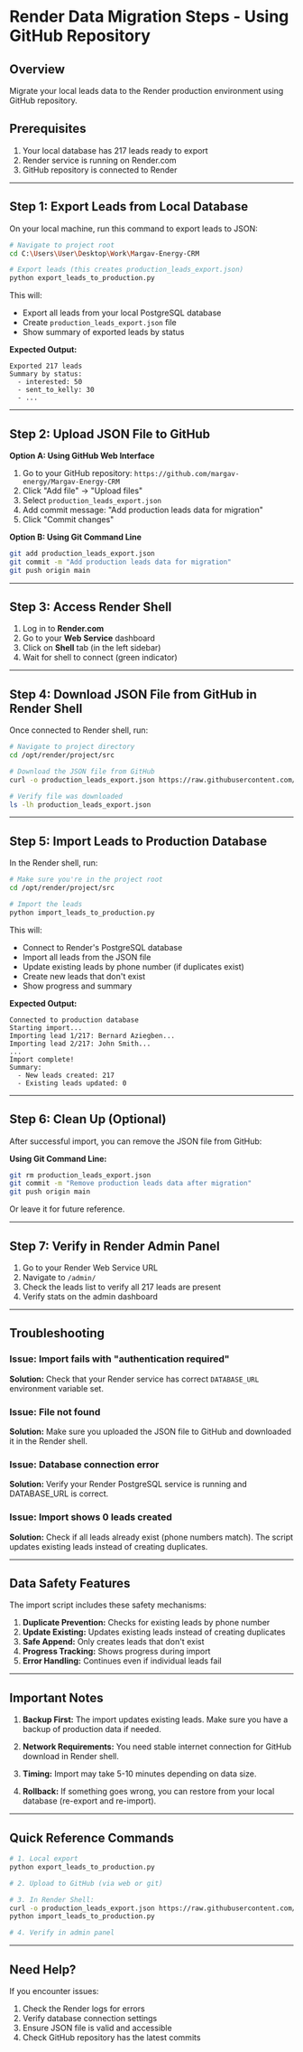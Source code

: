 # Render Data Migration Steps - Using GitHub Repository

## Overview
Migrate your local leads data to the Render production environment using GitHub repository.

## Prerequisites
1. Your local database has 217 leads ready to export
2. Render service is running on Render.com
3. GitHub repository is connected to Render

---

## Step 1: Export Leads from Local Database

On your local machine, run this command to export leads to JSON:

```bash
# Navigate to project root
cd C:\Users\User\Desktop\Work\Margav-Energy-CRM

# Export leads (this creates production_leads_export.json)
python export_leads_to_production.py
```

This will:
- Export all leads from your local PostgreSQL database
- Create `production_leads_export.json` file
- Show summary of exported leads by status

**Expected Output:**
```
Exported 217 leads
Summary by status:
  - interested: 50
  - sent_to_kelly: 30
  - ...
```

---

## Step 2: Upload JSON File to GitHub

**Option A: Using GitHub Web Interface**
1. Go to your GitHub repository: `https://github.com/margav-energy/Margav-Energy-CRM`
2. Click "Add file" → "Upload files"
3. Select `production_leads_export.json`
4. Add commit message: "Add production leads data for migration"
5. Click "Commit changes"

**Option B: Using Git Command Line**
```bash
git add production_leads_export.json
git commit -m "Add production leads data for migration"
git push origin main
```

---

## Step 3: Access Render Shell

1. Log in to **Render.com**
2. Go to your **Web Service** dashboard
3. Click on **Shell** tab (in the left sidebar)
4. Wait for shell to connect (green indicator)

---

## Step 4: Download JSON File from GitHub in Render Shell

Once connected to Render shell, run:

```bash
# Navigate to project directory
cd /opt/render/project/src

# Download the JSON file from GitHub
curl -o production_leads_export.json https://raw.githubusercontent.com/margav-energy/Margav-Energy-CRM/main/production_leads_export.json

# Verify file was downloaded
ls -lh production_leads_export.json
```

---

## Step 5: Import Leads to Production Database

In the Render shell, run:

```bash
# Make sure you're in the project root
cd /opt/render/project/src

# Import the leads
python import_leads_to_production.py
```

This will:
- Connect to Render's PostgreSQL database
- Import all leads from the JSON file
- Update existing leads by phone number (if duplicates exist)
- Create new leads that don't exist
- Show progress and summary

**Expected Output:**
```
Connected to production database
Starting import...
Importing lead 1/217: Bernard Aziegben...
Importing lead 2/217: John Smith...
...
Import complete!
Summary:
  - New leads created: 217
  - Existing leads updated: 0
```

---

## Step 6: Clean Up (Optional)

After successful import, you can remove the JSON file from GitHub:

**Using Git Command Line:**
```bash
git rm production_leads_export.json
git commit -m "Remove production leads data after migration"
git push origin main
```

Or leave it for future reference.

---

## Step 7: Verify in Render Admin Panel

1. Go to your Render Web Service URL
2. Navigate to `/admin/`
3. Check the leads list to verify all 217 leads are present
4. Verify stats on the admin dashboard

---

## Troubleshooting

### Issue: Import fails with "authentication required"
**Solution:** Check that your Render service has correct `DATABASE_URL` environment variable set.

### Issue: File not found
**Solution:** Make sure you uploaded the JSON file to GitHub and downloaded it in the Render shell.

### Issue: Database connection error
**Solution:** Verify your Render PostgreSQL service is running and DATABASE_URL is correct.

### Issue: Import shows 0 leads created
**Solution:** Check if all leads already exist (phone numbers match). The script updates existing leads instead of creating duplicates.

---

## Data Safety Features

The import script includes these safety mechanisms:

1. **Duplicate Prevention:** Checks for existing leads by phone number
2. **Update Existing:** Updates existing leads instead of creating duplicates
3. **Safe Append:** Only creates leads that don't exist
4. **Progress Tracking:** Shows progress during import
5. **Error Handling:** Continues even if individual leads fail

---

## Important Notes

1. **Backup First:** The import updates existing leads. Make sure you have a backup of production data if needed.

2. **Network Requirements:** You need stable internet connection for GitHub download in Render shell.

3. **Timing:** Import may take 5-10 minutes depending on data size.

4. **Rollback:** If something goes wrong, you can restore from your local database (re-export and re-import).

---

## Quick Reference Commands

```bash
# 1. Local export
python export_leads_to_production.py

# 2. Upload to GitHub (via web or git)

# 3. In Render Shell:
curl -o production_leads_export.json https://raw.githubusercontent.com/margav-energy/Margav-Energy-CRM/main/production_leads_export.json
python import_leads_to_production.py

# 4. Verify in admin panel
```

---

## Need Help?

If you encounter issues:
1. Check the Render logs for errors
2. Verify database connection settings
3. Ensure JSON file is valid and accessible
4. Check GitHub repository has the latest commits

